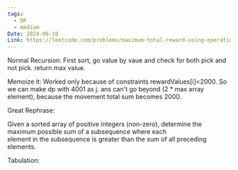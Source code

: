 ```yaml
---
tags:
  - DP
  - medium
Date: 2024-06-10
Link: https://leetcode.com/problems/maximum-total-reward-using-operations-i/description/
---
```

Normal Recursion: First sort, go value by vaue and check for both pick and not pick. return max value.

  

Memoize it: Worked only because of constraints rewardValues[i]<2000. So we can make dp with 4001 as j. ans can't go beyond (2 * max array element), because the movement total sum becomes 2000.

  

Great Rephrase:

Given a sorted array of positive integers (non-zero), determine the maximum possible sum of a subsequence where each  
element in the subsequence is greater than the sum of all preceding elements.  

Tabulation:
